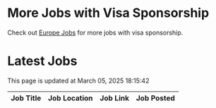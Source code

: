 # More Jobs with Visa Sponsorship

Check out [Europe Jobs](https://github.com/sureshparimi/europejobs#latest-jobs) for more jobs with visa sponsorship.

# Latest Jobs

This page is updated at March 05, 2025 18:15:42

| Job Title | Job Location | Job Link | Job Posted |
| --- | --- | --- | --- |
